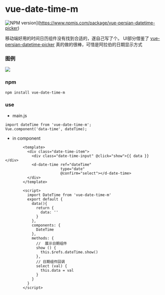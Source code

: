 # vue-date-time-m

![NPM version](https://img.shields.io/npm/v/brick.js.svg?style=flat)](https://www.npmjs.com/package/vue-persian-datetime-picker)


移动端好用的时间日历组件没有找到合适的，遂自己写了个。
UI部分借鉴了  [vue-persian-datetime-picker](https://talkhabi.github.io/vue-persian-datetime-picker) 真的做的很棒，可惜是阿拉伯的日期显示方式


### 图例

![](https://github.com/mayufo/vue-date-time-m/blob/master/img.gif)

### npm

```
npm install vue-date-time-m
```

### use
- main.js

```
import dateTime from 'vue-date-time-m';
Vue.component('data-time', dateTime);
```

- in component 
```
        <template>
          <div class="date-time-item">
            <div class="date-time-input" @click="show">{{ data }}</div>
            <d-date-time ref="dateTime"
                         type="date"
                         @confirm="select"></d-date-time>
          </div>
        </template>

        <script>
          import DateTime from 'vue-date-time-m'
          export default {
            data(){
              return {
                data: ''
              }
            },
            components: {
              DateTime
            },
            methods: {
              //  展示日期组件
              show () {
                this.$refs.dateTime.show()
              },
              // 日期组件回调
              select (val) {
                this.data = val
              }
            }
          }
        </script>
```
